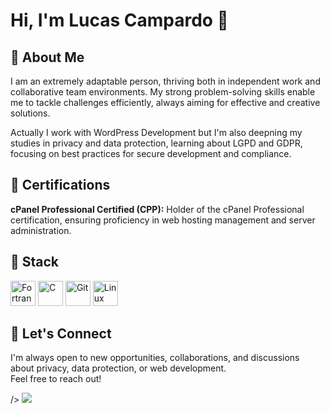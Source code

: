 # Hi, I'm Lucas Campardo 👋

## 🌱 About Me

I am an extremely adaptable person, thriving both in independent work and collaborative team environments. My strong problem-solving skills enable me to tackle challenges efficiently, always aiming for effective and creative solutions.

Actually I work with WordPress Development but I'm also deepning my studies in privacy and data protection, learning about LGPD and GDPR, focusing on best practices for secure development and compliance.

## 🚀 Certifications
**cPanel Professional Certified (CPP):** Holder of the cPanel Professional certification, ensuring proficiency in web hosting management and server administration.


## 🚩 Stack
<p align="left">
  <img src="https://cdn.jsdelivr.net/gh/devicons/devicon/icons/fortran/fortran-original.svg" alt="Fortran" width="40" height="40"/>
  <img src="https://cdn.jsdelivr.net/gh/devicons/devicon/icons/c/c-original.svg" alt="C" width="40" height="40"/> 
  <img src="https://cdn.jsdelivr.net/gh/devicons/devicon/icons/git/git-original.svg" alt="Git" width="40" height="40"/>
  <img src="https://cdn.jsdelivr.net/gh/devicons/devicon/icons/linux/linux-original.svg" alt="Linux" width="40" height="40"/>
</p>

## 🤝 Let's Connect

I'm always open to new opportunities, collaborations, and discussions about privacy, data protection, or web development.  
Feel free to reach out!

<picture>
  <source
    srcset="https://github-readme-stats.vercel.app/api?username=lucascampardo1&show_icons=true&theme=midnight-purple"
    media="(prefers-color-scheme: dark)"
  />
  <source
    srcset="https://github-readme-stats.vercel.app/api?username=lucascampardo1&show_icons=true"
    media="(prefers-color-scheme: dark), (prefers-color-scheme: no-preference)"
    
  />
  <img src="https://github-readme-stats.vercel.app/api?username=lucascampardo1&show_icons=true" />
</picture>          
